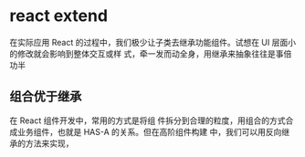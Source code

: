 # react extend

在实际应用 React
的过程中，我们极少让子类去继承功能组件。试想在 UI 层面小的修改就会影响到整体交互或样
式，牵一发而动全身，用继承来抽象往往是事倍功半


## 组合优于继承
在 React 组件开发中，常用的方式是将组
件拆分到合理的粒度，用组合的方式合成业务组件，也就是 HAS-A 的关系。但在高阶组件构建
中，我们可以用反向继承的方法来实现，
